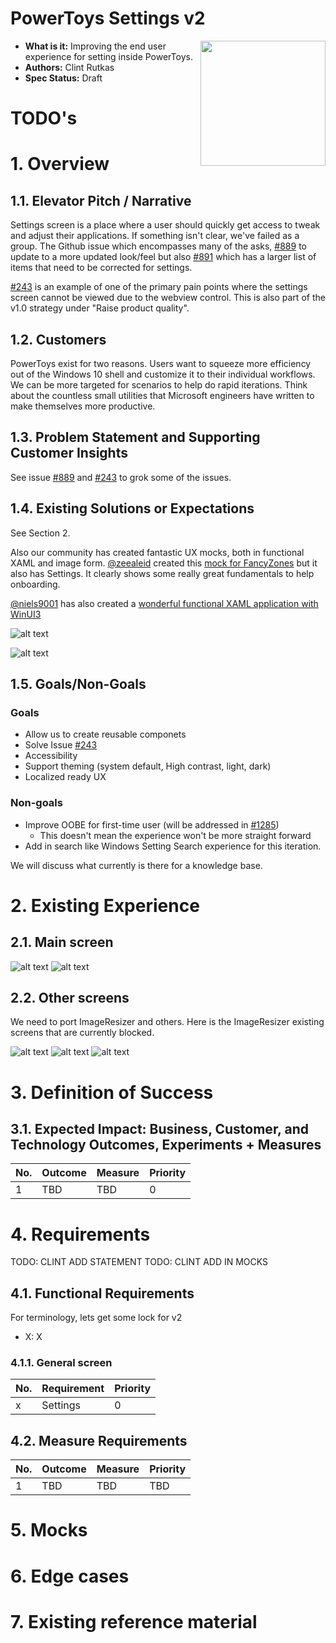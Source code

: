 # PowerToys Settings v2

<img align="right" width="200" src="../images/Logo.jpg" />

- **What is it:** Improving the end user experience for setting inside PowerToys.
- **Authors:** Clint Rutkas
- **Spec Status:** Draft

# TODO's

# 1. Overview

## 1.1. Elevator Pitch / Narrative

Settings screen is a place where a user should quickly get access to tweak and adjust their applications. If something isn't clear, we've failed as a group. The Github issue which encompasses many of the asks, [#889](https://github.com/microsoft/PowerToys/issues/889) to update to a more updated look/feel but also [#891](https://github.com/microsoft/PowerToys/issues/891) which has a larger list of items that need to be corrected for settings.

[#243](https://github.com/microsoft/PowerToys/issues/243) is an example of one of the primary pain points where the settings screen cannot be viewed due to the webview control.  This is also part of the v1.0 strategy under "Raise product quality".

## 1.2. Customers

PowerToys exist for two reasons. Users want to squeeze more efficiency out of the Windows 10 shell and customize it to their individual workflows. We can be more targeted for scenarios to help do rapid iterations. Think about the countless small utilities that Microsoft engineers have written to make themselves more productive.

## 1.3. Problem Statement and Supporting Customer Insights

See issue [#889](https://github.com/microsoft/PowerToys/issues/889) and [#243](https://github.com/microsoft/PowerToys/issues/243) to grok some of the issues.

## 1.4. Existing Solutions or Expectations

See Section 2.

Also our community has created fantastic UX mocks, both in functional XAML and image form.  [@zeealeid](https://github.com/zeealeid) created this [mock for FancyZones](https://github.com/microsoft/PowerToys/issues/891#issuecomment-562882994) but it also has Settings.  It clearly shows some really great fundamentals to help onboarding.

[@niels9001](https://github.com/niels9001) has also created a [wonderful functional XAML application with WinUI3](https://github.com/niels9001/PowerToysUXWinUI3Alpha)

![alt text][fzMockSettings]

![alt text][niels9001MockSetting]

## 1.5. Goals/Non-Goals

### Goals

- Allow us to create reusable componets
- Solve Issue [#243](https://github.com/microsoft/PowerToys/issues/243)
- Accessibility
- Support theming (system default, High contrast, light, dark)
- Localized ready UX

### Non-goals

- Improve OOBE for first-time user (will be addressed in [#1285](https://github.com/microsoft/PowerToys/issues/1285))
  - This doesn't mean the experience won't be more straight forward
- Add in search like Windows Setting Search experience for this iteration.

We will discuss what currently is there for a knowledge base.

# 2. Existing Experience

## 2.1. Main screen

![alt text][generalv1]
![alt text][fzv1]

## 2.2. Other screens

We need to port ImageResizer and others.  Here is the ImageResizer existing screens that are currently blocked.

![alt text][ir1]
![alt text][ir2]
![alt text][ir3]

# 3. Definition of Success

## 3.1. Expected Impact: Business, Customer, and Technology Outcomes, Experiments + Measures

| No. | Outcome | Measure | Priority |
|-----|---------|---------|----------|
| 1 | TBD | TBD | 0 |

# 4. Requirements

TODO: CLINT ADD STATEMENT
TODO: CLINT ADD IN MOCKS

## 4.1. Functional Requirements

For terminology, lets get some lock for v2

- X: X

### 4.1.1. General screen

| No. | Requirement | Priority |
| --- | ----------- | -------- |
| x | Settings  | 0 |

## 4.2. Measure Requirements

| No. | Outcome | Measure | Priority |
|-----|---------|---------|----------|
| 1 | TBD | TBD | TBD |

# 5. Mocks

# 6. Edge cases

# 7. Existing reference material

[fzv1]: images/specs/settingsv2/fancyZones.png "x"
[generalv1]: images/specs/settingsv2/generalv1.png "x"
[ir1]: images/specs/settingsv2/imageResizer1.png "Image Resizer 1"
[ir2]: images/specs/settingsv2/imageResizer2.png "Image Resizer 2"
[ir3]: images/specs/settingsv2/imageResizer3.png "Image Resizer 3"
[fzMockSettings]: https://user-images.githubusercontent.com/54409865/70380170-dd5e9080-1958-11ea-840d-9d87b8056e9c.jpeg "zeealeid's possible setting screen"
[niels9001MockSetting]: /specs/settingsv2/niels9001settingScreen.gif "Niels9001 possible setting screens"

<!-- [x]: images/specs/settingsv2/x.png "x" -->
